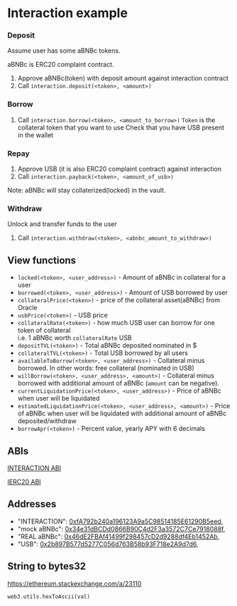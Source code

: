 # Interaction example

### Deposit

Assume user has some aBNBc tokens.

aBNBc is ERC20 complaint contract. 

1. Approve aBNBc(token) with deposit amount against interaction contract
2. Call `interaction.deposit(<token>, <amount>)`

### Borrow

1. Call `interaction.borrow(<token>, <amount_to_borrow>)`
`Token` is the collateral token that you want to use
Check that you have USB present in the wallet


### Repay

1. Approve USB (it is also ERC20 complaint contract) against interaction
2. Call `interaction.payback(<token>, <amount_of_usb>)`

Note: aBNBc will stay collaterized(locked) in the vault.

### Withdraw
Unlock and transfer funds to the user

1. Call `interaction.withdraw(<token>, <abnbc_amount_to_withdraw>)`

## View functions

* `locked(<token>, <user_address>)` - Amount of aBNBc in collateral for a user
* `borrowed(<token>, <user_address>)` - Amount of USB borrowed by user
* `collateralPrice(<token>)` - price of the collateral asset(aBNBc) from Oracle
* `usbPrice(<token>)` - USB price
* `collateralRate(<token>)` - how much USB user can borrow for one token of collateral<br> 
                     i.e. 1 aBNBc worth `collateralRate` USB
* `depositTVL(<token>)` - Total aBNBc deposited nominated in $
* `collateralTVL(<token>)` - Total USB borrowed by all users
* `availableToBorrow(<token>, <user_address>)` - Collateral minus borrowed. In other words: free collateral (nominated in USB)
* `willBorrow(<token>, <user_address>, <amount>)` - Collateral minus borrowed with additional amount of aBNBc (`amount` can be negative).
* `currentLiquidationPrice(<token>, <user_address>)` - Price of aBNBc when user will be liquidated
* `estimatedLiquidationPrice(<token>, <user_address>, <amount>)` - Price of aBNBc when user will be liquidated with additional amount of aBNBc deposited/withdraw
* `borrowApr(<token>)` - Percent value, yearly APY with 6 decimals

## ABIs
[INTERACTION ABI](interfaces/DAOInteraction.json)

[IERC20 ABI](interfaces/IERC20.json)

## Addresses

* "INTERACTION": [0xfA792b240a196123A9a5C98514185E61290B5eed](https://testnet.bscscan.com/address/0xfA792b240a196123A9a5C98514185E61290B5eed),
* "mock aBNBc": [0x34e31dBCDd0866B90C4d2F3a3572C7Ce7918088f](https://testnet.bscscan.com/address/0x34e31dBCDd0866B90C4d2F3a3572C7Ce7918088f),
* "REAL aBNBc": [0x46dE2FBAf41499f298457cD2d9288df4Eb1452Ab](https://testnet.bscscan.com/address/0x46dE2FBAf41499f298457cD2d9288df4Eb1452Ab),
* "USB": [0x2b897B577d5277C056d763B58b93F718e2A9d7d6](https://testnet.bscscan.com/address/0x2b897B577d5277C056d763B58b93F718e2A9d7d6),

## String to bytes32

https://ethereum.stackexchange.com/a/23110

`web3.utils.hexToAscii(val)`